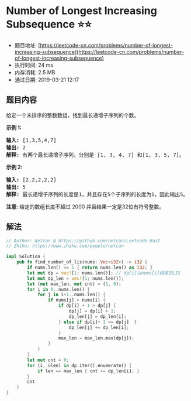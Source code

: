 # Number of Longest Increasing Subsequence :star::star:
- 题目地址: [https://leetcode-cn.com/problems/number-of-longest-increasing-subsequence](https://leetcode-cn.com/problems/number-of-longest-increasing-subsequence)
- 执行时间: 24 ms 
- 内存消耗: 2.5 MB
- 通过日期: 2019-03-21 12:17

## 题目内容
<p>给定一个未排序的整数数组，找到最长递增子序列的个数。</p>

<p><strong>示例 1:</strong></p>

<pre>
<strong>输入:</strong> [1,3,5,4,7]
<strong>输出:</strong> 2
<strong>解释:</strong> 有两个最长递增子序列，分别是 [1, 3, 4, 7] 和[1, 3, 5, 7]。
</pre>

<p><strong>示例 2:</strong></p>

<pre>
<strong>输入:</strong> [2,2,2,2,2]
<strong>输出:</strong> 5
<strong>解释:</strong> 最长递增子序列的长度是1，并且存在5个子序列的长度为1，因此输出5。
</pre>

<p><strong>注意:</strong> 给定的数组长度不超过 2000 并且结果一定是32位有符号整数。</p>


## 解法
```rust
// Author: Netcan @ https://github.com/netcan/Leetcode-Rust
// Zhihu: https://www.zhihu.com/people/netcan

impl Solution {
    pub fn find_number_of_lis(nums: Vec<i32>) -> i32 {
        if nums.len() <= 1 { return nums.len() as i32; }
        let mut dp = vec![1; nums.len()]; // dp[i]以nums[i]结尾的LIS
        let mut dp_len = vec![1; nums.len()];
        let (mut max_len, mut cnt) = (1, 0);
        for i in 0..nums.len() {
            for j in i+1..nums.len() {
                if nums[j] > nums[i] {
                    if dp[i] + 1 > dp[j] {
                        dp[j] = dp[i] + 1;
                        dp_len[j] = dp_len[i];
                    } else if dp[i]+ 1 == dp[j]  {
                        dp_len[j] += dp_len[i];
                    }
                    max_len = max_len.max(dp[j]);
                } 
            }
        }
        let mut cnt = 0;
        for (i, &len) in dp.iter().enumerate() {
            if len == max_len { cnt += dp_len[i]; }
        }
        cnt
    }
}


```